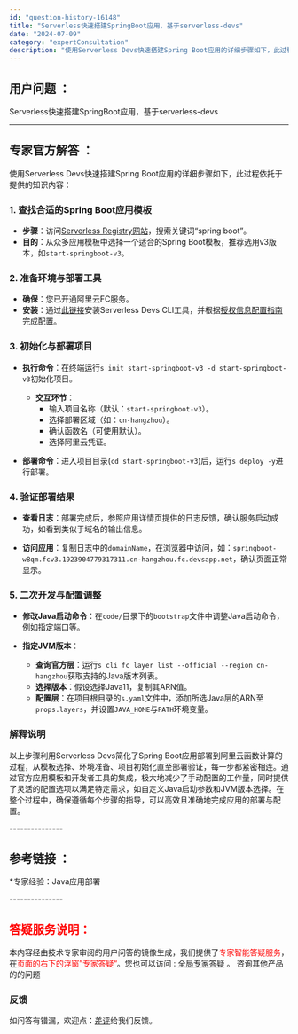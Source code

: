 ```yaml
---
id: "question-history-16148"
title: "Serverless快速搭建SpringBoot应用，基于serverless-devs"
date: "2024-07-09"
category: "expertConsultation"
description: "使用Serverless Devs快速搭建Spring Boot应用的详细步骤如下，此过程依托于提供的知识内容：### 1. 查找合适的Spring Boot应用模板- **步骤**：访问[Serverless Registry网站](http://www.devsapp.cn/applicatio"
---
```


## 用户问题 ： 
 Serverless快速搭建SpringBoot应用，基于serverless-devs  

---------------
## 专家官方解答 ：

使用Serverless Devs快速搭建Spring Boot应用的详细步骤如下，此过程依托于提供的知识内容：

### 1. 查找合适的Spring Boot应用模板

- **步骤**：访问[Serverless Registry网站](http://www.devsapp.cn/application.html)，搜索关键词“spring boot”。
- **目的**：从众多应用模板中选择一个适合的Spring Boot模板，推荐选用v3版本，如`start-springboot-v3`。

### 2. 准备环境与部署工具

- **确保**：您已开通阿里云FC服务。
- **安装**：通过[此链接](https://www.serverless-devs.com/serverless-devs/install)安装Serverless Devs CLI工具，并根据[授权信息配置指南](https://docs.serverless-devs.com/fc/config)完成配置。

### 3. 初始化与部署项目

- **执行命令**：在终端运行`s init start-springboot-v3 -d start-springboot-v3`初始化项目。
  - **交互环节**：
    - 输入项目名称（默认：`start-springboot-v3`）。
    - 选择部署区域（如：`cn-hangzhou`）。
    - 确认函数名（可使用默认）。
    - 选择阿里云凭证。

- **部署命令**：进入项目目录(`cd start-springboot-v3`)后，运行`s deploy -y`进行部署。

### 4. 验证部署结果

- **查看日志**：部署完成后，参照应用详情页提供的日志反馈，确认服务启动成功，如看到类似于域名的输出信息。

- **访问应用**：复制日志中的`domainName`，在浏览器中访问，如：`springboot-w8qm.fcv3.1923904779317311.cn-hangzhou.fc.devsapp.net`，确认页面正常显示。

### 5. 二次开发与配置调整

- **修改Java启动命令**：在`code/`目录下的`bootstrap`文件中调整Java启动命令，例如指定端口等。

- **指定JVM版本**：
  - **查询官方层**：运行`s cli fc layer list --official --region cn-hangzhou`获取支持的Java版本列表。
  - **选择版本**：假设选择Java11，复制其ARN值。
  - **配置层**：在项目根目录的`s.yaml`文件中，添加所选Java层的ARN至`props.layers`，并设置`JAVA_HOME`与`PATH`环境变量。

### 解释说明

以上步骤利用Serverless Devs简化了Spring Boot应用部署到阿里云函数计算的过程，从模板选择、环境准备、项目初始化直至部署验证，每一步都紧密相连。通过官方应用模板和开发者工具的集成，极大地减少了手动配置的工作量，同时提供了灵活的配置选项以满足特定需求，如自定义Java启动参数和JVM版本选择。在整个过程中，确保遵循每个步骤的指导，可以高效且准确地完成应用的部署与配置。


<font color="#949494">---------------</font> 


## 参考链接 ：

*专家经验：Java应用部署 


 <font color="#949494">---------------</font> 
 


## <font color="#FF0000">答疑服务说明：</font> 

本内容经由技术专家审阅的用户问答的镜像生成，我们提供了<font color="#FF0000">专家智能答疑服务</font>，在<font color="#FF0000">页面的右下的浮窗”专家答疑“</font>。您也可以访问 : [全局专家答疑](https://answer.opensource.alibaba.com/docs/intro) 。 咨询其他产品的的问题

### 反馈
如问答有错漏，欢迎点：[差评](https://ai.nacos.io/user/feedbackByEnhancerGradePOJOID?enhancerGradePOJOId=16151)给我们反馈。
